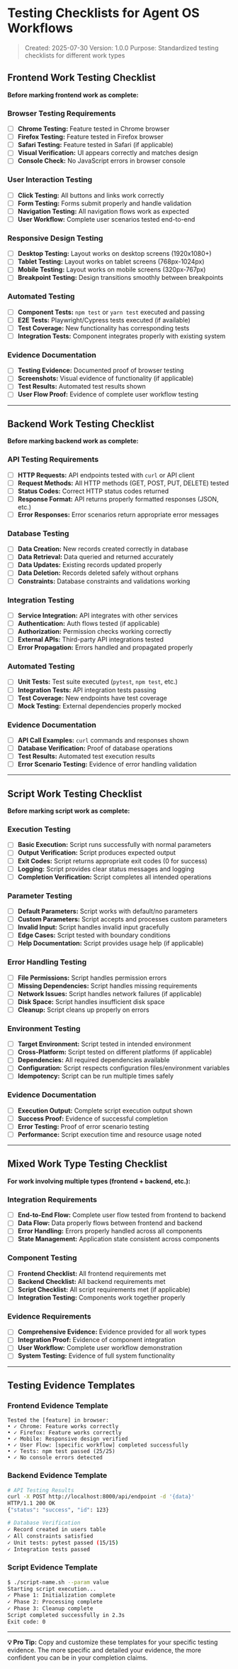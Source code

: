 # Testing Checklists for Agent OS Workflows

> Created: 2025-07-30
> Version: 1.0.0
> Purpose: Standardized testing checklists for different work types

## Frontend Work Testing Checklist

**Before marking frontend work as complete:**

### Browser Testing Requirements
- [ ] **Chrome Testing:** Feature tested in Chrome browser
- [ ] **Firefox Testing:** Feature tested in Firefox browser  
- [ ] **Safari Testing:** Feature tested in Safari (if applicable)
- [ ] **Visual Verification:** UI appears correctly and matches design
- [ ] **Console Check:** No JavaScript errors in browser console

### User Interaction Testing
- [ ] **Click Testing:** All buttons and links work correctly
- [ ] **Form Testing:** Forms submit properly and handle validation
- [ ] **Navigation Testing:** All navigation flows work as expected
- [ ] **User Workflow:** Complete user scenarios tested end-to-end

### Responsive Design Testing
- [ ] **Desktop Testing:** Layout works on desktop screens (1920x1080+)
- [ ] **Tablet Testing:** Layout works on tablet screens (768px-1024px)
- [ ] **Mobile Testing:** Layout works on mobile screens (320px-767px)
- [ ] **Breakpoint Testing:** Design transitions smoothly between breakpoints

### Automated Testing
- [ ] **Component Tests:** `npm test` or `yarn test` executed and passing
- [ ] **E2E Tests:** Playwright/Cypress tests executed (if available)
- [ ] **Test Coverage:** New functionality has corresponding tests
- [ ] **Integration Tests:** Component integrates properly with existing system

### Evidence Documentation
- [ ] **Testing Evidence:** Documented proof of browser testing
- [ ] **Screenshots:** Visual evidence of functionality (if applicable)
- [ ] **Test Results:** Automated test results shown
- [ ] **User Flow Proof:** Evidence of complete user workflow testing

---

## Backend Work Testing Checklist

**Before marking backend work as complete:**

### API Testing Requirements
- [ ] **HTTP Requests:** API endpoints tested with `curl` or API client
- [ ] **Request Methods:** All HTTP methods (GET, POST, PUT, DELETE) tested
- [ ] **Status Codes:** Correct HTTP status codes returned
- [ ] **Response Format:** API returns properly formatted responses (JSON, etc.)
- [ ] **Error Responses:** Error scenarios return appropriate error messages

### Database Testing
- [ ] **Data Creation:** New records created correctly in database
- [ ] **Data Retrieval:** Data queried and returned accurately
- [ ] **Data Updates:** Existing records updated properly
- [ ] **Data Deletion:** Records deleted safely without orphans
- [ ] **Constraints:** Database constraints and validations working

### Integration Testing
- [ ] **Service Integration:** API integrates with other services
- [ ] **Authentication:** Auth flows tested (if applicable)
- [ ] **Authorization:** Permission checks working correctly
- [ ] **External APIs:** Third-party API integrations tested
- [ ] **Error Propagation:** Errors handled and propagated properly

### Automated Testing
- [ ] **Unit Tests:** Test suite executed (`pytest`, `npm test`, etc.)
- [ ] **Integration Tests:** API integration tests passing
- [ ] **Test Coverage:** New endpoints have test coverage
- [ ] **Mock Testing:** External dependencies properly mocked

### Evidence Documentation
- [ ] **API Call Examples:** `curl` commands and responses shown
- [ ] **Database Verification:** Proof of database operations
- [ ] **Test Results:** Automated test execution results
- [ ] **Error Scenario Testing:** Evidence of error handling validation

---

## Script Work Testing Checklist

**Before marking script work as complete:**

### Execution Testing
- [ ] **Basic Execution:** Script runs successfully with normal parameters
- [ ] **Output Verification:** Script produces expected output
- [ ] **Exit Codes:** Script returns appropriate exit codes (0 for success)
- [ ] **Logging:** Script provides clear status messages and logging
- [ ] **Completion Verification:** Script completes all intended operations

### Parameter Testing
- [ ] **Default Parameters:** Script works with default/no parameters
- [ ] **Custom Parameters:** Script accepts and processes custom parameters
- [ ] **Invalid Input:** Script handles invalid input gracefully
- [ ] **Edge Cases:** Script tested with boundary conditions
- [ ] **Help Documentation:** Script provides usage help (if applicable)

### Error Handling Testing
- [ ] **File Permissions:** Script handles permission errors
- [ ] **Missing Dependencies:** Script handles missing requirements
- [ ] **Network Issues:** Script handles network failures (if applicable)
- [ ] **Disk Space:** Script handles insufficient disk space
- [ ] **Cleanup:** Script cleans up properly on errors

### Environment Testing
- [ ] **Target Environment:** Script tested in intended environment
- [ ] **Cross-Platform:** Script tested on different platforms (if applicable)
- [ ] **Dependencies:** All required dependencies available
- [ ] **Configuration:** Script respects configuration files/environment variables
- [ ] **Idempotency:** Script can be run multiple times safely

### Evidence Documentation
- [ ] **Execution Output:** Complete script execution output shown
- [ ] **Success Proof:** Evidence of successful completion
- [ ] **Error Testing:** Proof of error scenario testing
- [ ] **Performance:** Script execution time and resource usage noted

---

## Mixed Work Type Testing Checklist

**For work involving multiple types (frontend + backend, etc.):**

### Integration Requirements
- [ ] **End-to-End Flow:** Complete user flow tested from frontend to backend
- [ ] **Data Flow:** Data properly flows between frontend and backend
- [ ] **Error Handling:** Errors properly handled across all components
- [ ] **State Management:** Application state consistent across components

### Component Testing
- [ ] **Frontend Checklist:** All frontend requirements met
- [ ] **Backend Checklist:** All backend requirements met
- [ ] **Script Checklist:** All script requirements met (if applicable)
- [ ] **Integration Testing:** Components work together properly

### Evidence Requirements
- [ ] **Comprehensive Evidence:** Evidence provided for all work types
- [ ] **Integration Proof:** Evidence of component integration
- [ ] **User Workflow:** Complete user workflow demonstration
- [ ] **System Testing:** Evidence of full system functionality

---

## Testing Evidence Templates

### Frontend Evidence Template
```
Tested the [feature] in browser:
• ✓ Chrome: Feature works correctly
• ✓ Firefox: Feature works correctly  
• ✓ Mobile: Responsive design verified
• ✓ User Flow: [specific workflow] completed successfully
• ✓ Tests: npm test passed (25/25)
• ✓ No console errors detected
```

### Backend Evidence Template
```bash
# API Testing Results
curl -X POST http://localhost:8000/api/endpoint -d '{data}'
HTTP/1.1 200 OK
{"status": "success", "id": 123}

# Database Verification
✓ Record created in users table
✓ All constraints satisfied
✓ Unit tests: pytest passed (15/15)
✓ Integration tests passed
```

### Script Evidence Template
```bash
$ ./script-name.sh --param value
Starting script execution...
✓ Phase 1: Initialization complete
✓ Phase 2: Processing complete  
✓ Phase 3: Cleanup complete
Script completed successfully in 2.3s
Exit code: 0
```

---

**💡 Pro Tip:** Copy and customize these templates for your specific testing evidence. The more specific and detailed your evidence, the more confident you can be in your completion claims.